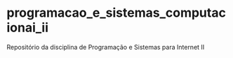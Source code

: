 # programacao_e_sistemas_computacionai_ii
Repositório da disciplina de Programação e Sistemas para Internet II
